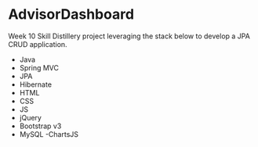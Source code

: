 # AdvisorDashboard
Week 10 Skill Distillery project leveraging the stack below to develop a JPA CRUD application.

  - Java
  - Spring MVC
  - JPA
  - Hibernate
  - HTML
  - CSS
  - JS
  - jQuery
  - Bootstrap v3
  - MySQL
  -ChartsJS
